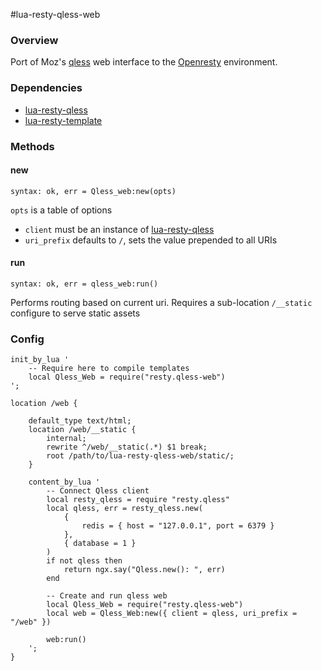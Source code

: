 #lua-resty-qless-web

### Overview
Port of Moz's [qless](https://github.com/seomoz/qless) web interface to the [Openresty](http://www.openresty.org) environment.


### Dependencies
 * [lua-resty-qless](https://github.com/pintsized/lua-resty-qless)
 * [lua-resty-template](https://github.com/bungle/lua-resty-template)

### Methods

#### new
`syntax: ok, err = Qless_web:new(opts)`

`opts` is a table of options
 * `client` must be an instance of [lua-resty-qless](https://github.com/pintsized/lua-resty-qless)
 * `uri_prefix` defaults to `/`, sets the value prepended to all URIs


#### run

`syntax: ok, err = qless_web:run()`

Performs routing based on current uri.
Requires a sub-location `/__static` configure to serve static assets

### Config

```
init_by_lua '
    -- Require here to compile templates
    local Qless_Web = require("resty.qless-web")
';

location /web {

    default_type text/html;
    location /web/__static {
        internal;
        rewrite ^/web/__static(.*) $1 break;
        root /path/to/lua-resty-qless-web/static/;
    }

    content_by_lua '
        -- Connect Qless client
        local resty_qless = require "resty.qless"
        local qless, err = resty_qless.new(
            {
                redis = { host = "127.0.0.1", port = 6379 }
            },
            { database = 1 }
        )
        if not qless then
            return ngx.say("Qless.new(): ", err)
        end

        -- Create and run qless web
        local Qless_Web = require("resty.qless-web")
        local web = Qless_Web:new({ client = qless, uri_prefix = "/web" })

        web:run()
    ';
}
